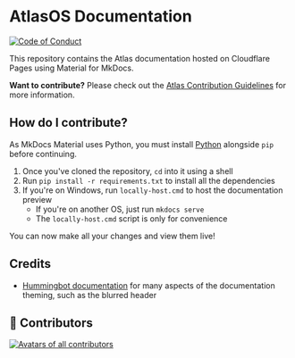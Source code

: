 # AtlasOS Documentation

<a href="https://github.com/Atlas-OS/.github/blob/main/profile/CODE_OF_CONDUCT.md"><img alt="Code of Conduct" src="https://img.shields.io/badge/Contributor%20Covenant-2.1-4baaaa.svg?style=for-the-badge&color=1A91FF" /></a>

This repository contains the Atlas documentation hosted on Cloudflare Pages using Material for MkDocs.

**Want to contribute?** Please check out the [Atlas Contribution Guidelines](https://docs.atlasos.net/contributions) for more information.

## How do I contribute?

As MkDocs Material uses Python, you must install [Python](https://www.python.org/downloads/) alongside `pip` before continuing.

1. Once you've cloned the repository, `cd` into it using a shell
1. Run `pip install -r requirements.txt` to install all the dependencies
1. If you're on Windows, run `locally-host.cmd` to host the documentation preview
    - If you're on another OS, just run `mkdocs serve`
    - The `locally-host.cmd` script is only for convenience

You can now make all your changes and view them live!

## Credits
- [Hummingbot documentation](https://github.com/hummingbot/hummingbot) for many aspects of the documentation theming, such as the blurred header

## 💙 Contributors
<a href="https://github.com/Atlas-OS/docs/graphs/contributors" target="_blank"><img src="https://contrib.rocks/image?repo=Atlas-OS/docs&columns=18" alt="Avatars of all contributors"></a>
